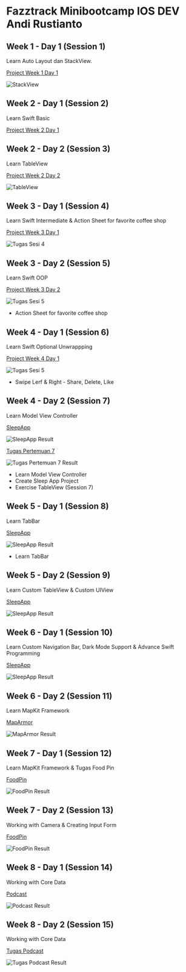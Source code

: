 # Fazztrack Minibootcamp IOS DEV Andi Rustianto

## Week 1 - Day 1 (Session 1)

Learn Auto Layout dan StackView.

[Project Week 1 Day 1](https://github.com/anditorx/fazztrack-minibootcamp-iosdev-andi/tree/main/01-Week1-Day01-Auto%20Layout%20dan%20StackView)

![StackView](https://github.com/anditorx/fazztrack-minibootcamp-iosdev-andi/blob/main/01-Week1-Day01-Auto%20Layout%20dan%20StackView/Day01-Tugas/Screen%20Shot%202022-09-11%20at%2016.24.26.png)

## Week 2 - Day 1 (Session 2)

Learn Swift Basic

[Project Week 2 Day 1](https://github.com/anditorx/fazztrack-minibootcamp-iosdev-andi/tree/main/02-Week2-Day01-SwiftBasic%20%26%20TableView/MyPlayground.playground)

## Week 2 - Day 2 (Session 3)

Learn TableView

[Project Week 2 Day 2](https://github.com/anditorx/fazztrack-minibootcamp-iosdev-andi/tree/main/03-Week2-Day02-TableView)

![TableView](https://github.com/anditorx/fazztrack-minibootcamp-iosdev-andi/blob/main/03-Week2-Day02-TableView/Tugas_TableView/Simulator%20Screen%20Recording%20-%20iPhone%2013%20-%202022-09-18%20at%2014.56.53.gif)

## Week 3 - Day 1 (Session 4)

Learn Swift Intermediate & Action Sheet for favorite coffee shop

[Project Week 3 Day 1](https://github.com/anditorx/fazztrack-minibootcamp-iosdev-andi/tree/main/04-Week3-Day01-SwiftIntermediate%20%26%20Rebuild%20Your%20App)

![Tugas Sesi 4](https://github.com/anditorx/fazztrack-minibootcamp-iosdev-andi/blob/main/04-Week3-Day01-SwiftIntermediate%20%26%20Rebuild%20Your%20App/result.gif)

## Week 3 - Day 2 (Session 5)

Learn Swift OOP

[Project Week 3 Day 2](https://github.com/anditorx/fazztrack-minibootcamp-iosdev-andi/tree/main/05-Week3-Day02-OOP)

![Tugas Sesi 5](https://github.com/anditorx/fazztrack-minibootcamp-iosdev-andi/blob/main/05-Week3-Day02-OOP/result-sesi5.gif)

- Action Sheet for favorite coffee shop

## Week 4 - Day 1 (Session 6)

Learn Swift Optional Unwrappping

[Project Week 4 Day 1](https://github.com/anditorx/fazztrack-minibootcamp-iosdev-andi/tree/main/06-Week4-Day01-Optional%20Unwrapping%20in%20Swift)

![Tugas Sesi 5](https://github.com/anditorx/fazztrack-minibootcamp-iosdev-andi/blob/main/06-Week4-Day01-Optional%20Unwrapping%20in%20Swift/result.gif)

- Swipe Lerf & Right - Share, Delete, Like

## Week 4 - Day 2 (Session 7)

Learn Model View Controller

[SleepApp](https://github.com/anditorx/fazztrack-minibootcamp-iosdev-andi/tree/main/07-Week4-Day02-MVC/SleepApp)

![SleepApp Result](https://github.com/anditorx/fazztrack-minibootcamp-iosdev-andi/blob/main/07-Week4-Day02-MVC/sleepApp.png)

[Tugas Pertemuan 7](https://github.com/anditorx/fazztrack-minibootcamp-iosdev-andi/tree/main/07-Week4-Day02-MVC/Tugas_TableView)

![Tugas Pertemuan 7 Result](https://github.com/anditorx/fazztrack-minibootcamp-iosdev-andi/blob/main/07-Week4-Day02-MVC/result_tugas.gif)

- Learn Model View Controller
- Create Sleep App Project
- Exercise TableView (Session 7)

## Week 5 - Day 1 (Session 8)

Learn TabBar

[SleepApp](https://github.com/anditorx/fazztrack-minibootcamp-iosdev-andi/tree/main/08-Week5-Day01-TabBar/SleepApp)

![SleepApp Result](https://github.com/anditorx/fazztrack-minibootcamp-iosdev-andi/blob/main/08-Week5-Day01-TabBar/result.gif)

- Learn TabBar

## Week 5 - Day 2 (Session 9)

Learn Custom TableView & Custom UIView

[SleepApp](https://github.com/anditorx/fazztrack-minibootcamp-iosdev-andi/tree/main/09-Week5-Day02-CustomTableView/SleepApp)

![SleepApp Result](https://github.com/anditorx/fazztrack-minibootcamp-iosdev-andi/blob/main/09-Week5-Day02-CustomTableView/result-sleepapp-sesi9.gif)

## Week 6 - Day 1 (Session 10)

Learn Custom Navigation Bar, Dark Mode Support & Advance Swift Programming

[SleepApp](https://github.com/anditorx/fazztrack-minibootcamp-iosdev-andi/tree/main/10-Week6-Day01-Custom%20Navigation%20Bar/SleepApp)

![SleepApp Result](https://github.com/anditorx/fazztrack-minibootcamp-iosdev-andi/blob/main/10-Week6-Day01-Custom%20Navigation%20Bar/result.gif)

## Week 6 - Day 2 (Session 11)

Learn MapKit Framework

[MapArmor](https://github.com/anditorx/fazztrack-minibootcamp-iosdev-andi/tree/main/11-Week6-Day02-MapKit%20Framework/MapArmor)

![MapArmor Result](https://github.com/anditorx/fazztrack-minibootcamp-iosdev-andi/blob/main/11-Week6-Day02-MapKit%20Framework/result.gif)

## Week 7 - Day 1 (Session 12)

Learn MapKit Framework & Tugas Food Pin

[FoodPin](https://github.com/anditorx/fazztrack-minibootcamp-iosdev-andi/tree/main/12-Animation%20%26%20Visual%20Effects/FoodPin)

![FoodPin Result](https://github.com/anditorx/fazztrack-minibootcamp-iosdev-andi/blob/main/12-Animation%20%26%20Visual%20Effects/result-foodpin.gif)

## Week 7 - Day 2 (Session 13)

Working with Camera & Creating Input Form

[FoodPin](https://github.com/anditorx/fazztrack-minibootcamp-iosdev-andi/tree/main/13-Working%20with%20Camera%20%26%20Creating%20Input%20Form/FoodPin)

![FoodPin Result](https://github.com/anditorx/fazztrack-minibootcamp-iosdev-andi/blob/main/13-Working%20with%20Camera%20%26%20Creating%20Input%20Form/result.gif)

## Week 8 - Day 1 (Session 14)

Working with Core Data

[Podcast](https://github.com/anditorx/fazztrack-minibootcamp-iosdev-andi/tree/main/14-Working-with-Core-Data/PodcastsApp)

![Podcast Result](https://github.com/anditorx/fazztrack-minibootcamp-iosdev-andi/blob/main/14-Working-with-Core-Data/result.gif)

## Week 8 - Day 2 (Session 15)

Working with Core Data

[Tugas Podcast](https://github.com/anditorx/fazztrack-minibootcamp-iosdev-andi/tree/main/15-SearchBarAndSearchController/Tugas/PodcastsApp)

![Tugas Podcast Result](https://github.com/anditorx/fazztrack-minibootcamp-iosdev-andi/blob/main/15-SearchBarAndSearchController/Tugas/result-tugas-podcast.gif)
